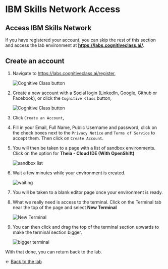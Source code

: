# IBM Skills Network Access

## Access IBM Skills Network

If you have registered your account, you can skip the rest of this section and access the lab environment at **https://labs.cognitiveclass.ai/**.

## Create an account

1. Navigate to https://labs.cognitiveclass.ai/register,

    ![Cognitive Class button](../.gitbook/images/lab-03/cogClassButton.png)

1. Create a new account with a Social login (LinkedIn, Google, Github or Facebook), or click the `Cognitive Class` button,

    ![Cognitive Class button](../.gitbook/images/lab-03/cogClassButton2.png)

1. Click `Create an Account`,

2. Fill in your Email, Full Name, Public Username and password, click on the check boxes next to the `Privacy Notice` and `Terms of Service` to accept them. Then click on `Create Account`.

3. You will then be taken to a page with a list of sandbox environments. Click on the option for **Theia - Cloud IDE (With OpenShift)**

    ![sandbox list](../.gitbook/images/lab-03/sandboxList.png)

4. Wait a few minutes while your environment is created.

    ![waiting](../.gitbook/images/lab-03/waiting.png)

5. You will be taken to a blank editor page once your environment is ready.

6.  What we really need is access to the terminal. Click on the Terminal tab near the top of the page and select **New Terminal**

    ![New Terminal](../.gitbook/images/lab-03/newTerminal.png)

7.  You can then click and drag the top of the terminal section upwards to make the terminal section bigger.

    ![bigger terminal](../.gitbook/images/lab-03/biggerTerminal.png)

With that done, you can return back to the lab.

<- [Back to the lab](./README.md)